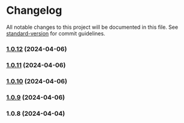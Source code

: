 # Changelog

All notable changes to this project will be documented in this file. See [standard-version](https://github.com/conventional-changelog/standard-version) for commit guidelines.

### [1.0.12](https://github.com/il4mb/merapipanel/compare/v1.0.11...v1.0.12) (2024-04-06)

### [1.0.11](https://github.com/il4mb/merapipanel/compare/v1.0.10...v1.0.11) (2024-04-06)

### [1.0.10](https://github.com/il4mb/merapipanel/compare/v1.0.9...v1.0.10) (2024-04-06)

### [1.0.9](https://github.com/il4mb/merapipanel/compare/v1.0.8...v1.0.9) (2024-04-06)

### 1.0.8 (2024-04-04)
